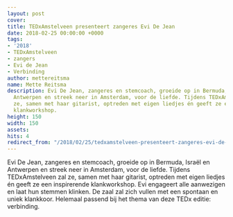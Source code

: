 ```yaml
---
layout: post
cover:
title: TEDxAmstelveen presenteert zangeres Evi De Jean
date: 2018-02-25 00:00:00 +0000
tags:
- '2018'
- TEDxAmstelveen
- zangers
- Evi de Jean
- Verbinding
author: mettereitsma
name: Mette Reitsma
description: Evi De Jean, zangeres en stemcoach, groeide op in Bermuda, Israël en
  Antwerpen en streek neer in Amsterdam, voor de liefde. Tijdens TEDxAmstelveen zal
  ze, samen met haar gitarist, optreden met eigen liedjes én geeft ze een inspirerende
  klankworkshop.
height: 150
width: 150
assets:  
hits: 4
redirect_from: "/2018/02/25/tedxamstelveen-presenteert-zangeres-evi-de-jean/"
---
```


Evi De Jean, zangeres en stemcoach, groeide op in Bermuda, Israël en Antwerpen en streek neer in Amsterdam, voor de liefde. Tijdens TEDxAmstelveen zal ze, samen met haar gitarist, optreden met eigen liedjes én geeft ze een inspirerende klankworkshop. Evi engageert alle aanwezigen en laat hun stemmen klinken. De zaal zal zich vullen met een spontaan en uniek klankkoor. Helemaal passend bij het thema van deze TEDx editie: verbinding.

